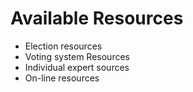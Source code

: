 # Available Resources
- Election resources
- Voting system Resources
- Individual expert sources
- On-line resources
